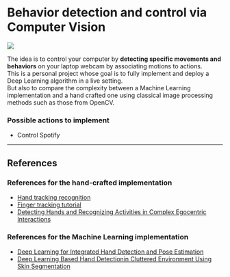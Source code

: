 # Behavior detection and control via Computer Vision
![](https://www.stemmer-imaging.se/media/uploads/products/software/CVB/CVB-Optical-Flow-App1-I0.jpg)

The idea is to control your computer by **detecting specific movements and behaviors** on your laptop webcam by associating motions to actions.<br>
This is a personal project whose goal is to fully implement and deploy a Deep Learning algorithm in a live setting.<br>
But also to compare the complexity between a Machine Learning implementation and a hand crafted one using classical image processing methods such as those from OpenCV. 

### Possible actions to implement
- Control Spotify

***
## References
### References for the hand-crafted implementation
- [Hand tracking recognition](http://sa-cybernetics.github.io/blog/2013/08/12/hand-tracking-and-recognition-with-opencv/)
- [Finger tracking tutorial](https://picoledelimao.github.io/blog/2015/11/15/fingertip-detection-on-opencv/)
- [Detecting Hands and Recognizing Activities in Complex Egocentric Interactions](http://vision.soic.indiana.edu/papers/egohands2015iccv.pdf)

### References for the Machine Learning implementation
- [Deep Learning for Integrated Hand Detection and Pose Estimation](http://vision.unipv.it/CV/materiale2016-17/4th%20Choice/0257.pdf)
- [Deep Learning Based Hand Detectionin Cluttered Environment Using Skin Segmentation](http://openaccess.thecvf.com/content_ICCV_2017_workshops/papers/w11/Roy_Deep_Learning_Based_ICCV_2017_paper.pdf)

